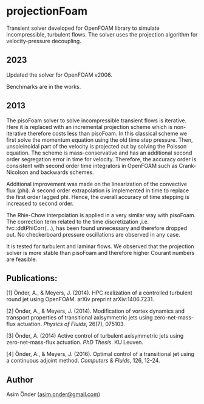 # projectionFoam 
Transient solver developed for OpenFOAM library to simulate incompressible, turbulent flows. The solver uses the projection algorithm for velocity-pressure decoupling.

## 2023 
Updated the solver for OpenFOAM v2006. 

Benchmarks are in the works.

## 2013
The pisoFoam solver to solve incompressible transient flows is iterative. Here it is replaced with an incremental projection scheme which is non-iterative therefore costs less than pisoFoam. In this classical scheme we first solve the momentum equation using the old time step pressure. Then, unsoleinoidal part of the velocity is projected out by solving the Poisson equation. The scheme is mass-conservative and has an additional second order segregation error in time for velocity. Therefore, the accuracy order is consistent with second order time integrators in OpenFOAM such as Crank-Nicolson and backwards schemes.

Additional improvement was made on the linearization of the convective flux (phi). A second order extrapolation is implemented in time to replace the first order lagged phi. Hence, the overall accuracy of time stepping is increased to second order.

The Rhie-Chow interpolation is applied in a very similar way with pisoFoam. The correction term related to the time discretization ,i.e. fvc::ddtPhiCorr(...), has been found unnecessary and therefore dropped out. No checkerboard pressure oscillations are observed in any case.

It is tested for turbulent and laminar flows. We observed that the projection solver is more stable than pisoFoam and therefore higher Courant numbers are feasible.

## Publications:
[1] Önder, A., & Meyers, J. (2014). HPC realization of a controlled turbulent round jet using OpenFOAM. arXiv preprint arXiv:1406.7231.

[2] Önder, A., & Meyers, J. (2014). Modification of vortex dynamics and transport properties of transitional axisymmetric jets using zero-net-mass-flux actuation. *Physics of Fluids*, 26(7), 075103.

[3] Önder, A. (2014) Active control of turbulent axisymmetric jets using zero-net-mass-flux actuation. *PhD Thesis*. KU Leuven.

[4] Önder, A., & Meyers, J. (2016). Optimal control of a transitional jet using a continuous adjoint method. *Computers & Fluids*, 126, 12-24.


## Author
Asim Önder (asim.onder@gmail.com)
